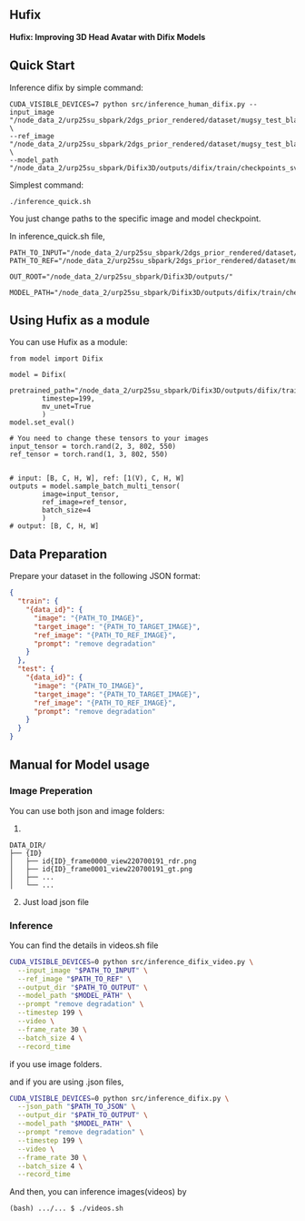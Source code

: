 ## Hufix

**Hufix: Improving 3D Head Avatar with Difix Models**  

## Quick Start

Inference difix by simple command:

```
CUDA_VISIBLE_DEVICES=7 python src/inference_human_difix.py --input_image "/node_data_2/urp25su_sbpark/2dgs_prior_rendered/dataset/mugsy_test_black_bg/BCO039_20240326" \
--ref_image "/node_data_2/urp25su_sbpark/2dgs_prior_rendered/dataset/mugsy_test_black_bg/BCO039_20240326_ref.png" \
--model_path "/node_data_2/urp25su_sbpark/Difix3D/outputs/difix/train/checkpoints_sv_prior/model.pkl"
```

Simplest command:
```
./inference_quick.sh
```
You just change paths to the specific image and model checkpoint.

In inference_quick.sh file,
```
PATH_TO_INPUT="/node_data_2/urp25su_sbpark/2dgs_prior_rendered/dataset/mugsy_test_black_bg/NBP315_20240228"
PATH_TO_REF="/node_data_2/urp25su_sbpark/2dgs_prior_rendered/dataset/mugsy_test_black_bg/NBP315_20240228_ref.png"

OUT_ROOT="/node_data_2/urp25su_sbpark/Difix3D/outputs/"

MODEL_PATH="/node_data_2/urp25su_sbpark/Difix3D/outputs/difix/train/checkpoints_sv_prior/model.pkl"
```

## Using Hufix as a module

You can use Hufix as a module:

```
from model import Difix

model = Difix(
        pretrained_path="/node_data_2/urp25su_sbpark/Difix3D/outputs/difix/train/checkpoints_sv_prior_bk_bg/model.pkl",
        timestep=199,
        mv_unet=True
        )     
model.set_eval()

# You need to change these tensors to your images
input_tensor = torch.rand(2, 3, 802, 550)
ref_tensor = torch.rand(1, 3, 802, 550)


# input: [B, C, H, W], ref: [1(V), C, H, W]
outputs = model.sample_batch_multi_tensor(
        image=input_tensor,
        ref_image=ref_tensor,
        batch_size=4
        )
# output: [B, C, H, W]

```


## Data Preparation

Prepare your dataset in the following JSON format:

```json
{
  "train": {
    "{data_id}": {
      "image": "{PATH_TO_IMAGE}",
      "target_image": "{PATH_TO_TARGET_IMAGE}",
      "ref_image": "{PATH_TO_REF_IMAGE}",
      "prompt": "remove degradation"
    }
  },
  "test": {
    "{data_id}": {
      "image": "{PATH_TO_IMAGE}",
      "target_image": "{PATH_TO_TARGET_IMAGE}",
      "ref_image": "{PATH_TO_REF_IMAGE}",
      "prompt": "remove degradation"
    }
  }
}
```

## Manual for Model usage
### Image Preperation

You can use both json and image folders:

1.
```
DATA_DIR/
├── {ID}
│   ├── id{ID}_frame0000_view220700191_rdr.png
│   ├── id{ID}_frame0001_view220700191_gt.png
│   ├── ...
│   └── ...

```
2. Just load json file


### Inference

You can find the details in videos.sh file

```bash
CUDA_VISIBLE_DEVICES=0 python src/inference_difix_video.py \
  --input_image "$PATH_TO_INPUT" \
  --ref_image "$PATH_TO_REF" \
  --output_dir "$PATH_TO_OUTPUT" \
  --model_path "$MODEL_PATH" \
  --prompt "remove degradation" \
  --timestep 199 \
  --video \
  --frame_rate 30 \
  --batch_size 4 \
  --record_time
```
if you use image folders.

and if you are using .json files,

```bash
CUDA_VISIBLE_DEVICES=0 python src/inference_difix.py \
  --json_path "$PATH_TO_JSON" \
  --output_dir "$PATH_TO_OUTPUT" \
  --model_path "$MODEL_PATH" \
  --prompt "remove degradation" \
  --timestep 199 \
  --video \
  --frame_rate 30 \
  --batch_size 4 \
  --record_time
```

And then, you can inference images(videos) by 
```
(bash) .../... $ ./videos.sh
```
